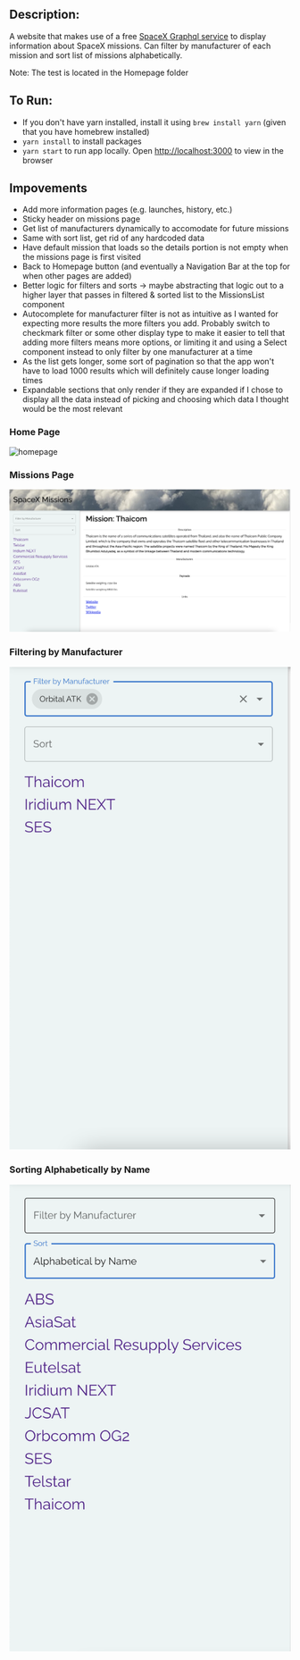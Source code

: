 ## Description:

A website that makes use of a free [SpaceX Graphql service](https://studio.apollographql.com/public/SpaceX-pxxbxen/home?variant=current) to display information about SpaceX missions. Can filter by manufacturer of each mission and sort list of missions alphabetically.

Note: The test is located in the Homepage folder

## To Run:

- If you don't have yarn installed, install it using `brew install yarn` (given that you have homebrew installed)
- `yarn install` to install packages
- `yarn start` to run app locally. Open [http://localhost:3000](http://localhost:3000) to view in the browser

## Impovements

- Add more information pages (e.g. launches, history, etc.)
- Sticky header on missions page
- Get list of manufacturers dynamically to accomodate for future missions
- Same with sort list, get rid of any hardcoded data
- Have default mission that loads so the details portion is not empty when the missions page is first visited
- Back to Homepage button (and eventually a Navigation Bar at the top for when other pages are added)
- Better logic for filters and sorts -> maybe abstracting that logic out to a higher layer that passes in filtered & sorted list to the MissionsList component
- Autocomplete for manufacturer filter is not as intuitive as I wanted for expecting more results the more filters you add. Probably switch to checkmark filter or some other display type to make it easier to tell that adding more filters means more options, or limiting it and using a Select component instead to only filter by one manufacturer at a time
- As the list gets longer, some sort of pagination so that the app won't have to load 1000 results which will definitely cause longer loading times
- Expandable sections that only render if they are expanded if I chose to display all the data instead of picking and choosing which data I thought would be the most relevant

### Home Page

![homepage](./src/imgs/spacex_homepage.png)

### Missions Page

![missionspage](./src/imgs/missionspage.png)

### Filtering by Manufacturer

![filter_by_manufacturer](./src/imgs/filter_by_manufacturer.png)

### Sorting Alphabetically by Name

![sort_alphabetical](./src/imgs/sort_alphabetical.png)
